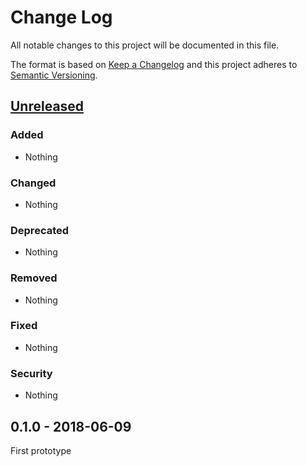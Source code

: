 # Change Log
All notable changes to this project will be documented in this file.

The format is based on [Keep a Changelog](http://keepachangelog.com/)
and this project adheres to [Semantic Versioning](http://semver.org/).

## [Unreleased]
### Added
- Nothing
### Changed
- Nothing
### Deprecated
- Nothing
### Removed
- Nothing
### Fixed
- Nothing
### Security
- Nothing

## 0.1.0 - 2018-06-09
First prototype


[Unreleased]: https://github.com/marcosox/project/compare/v0.1.0...HEAD
